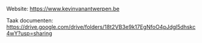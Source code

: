Website: https://www.kevinvanantwerpen.be

Taak documenten: https://drive.google.com/drive/folders/18t2VB3e9k17EgNfoO4pJdgl5dhskc4wY?usp=sharing

